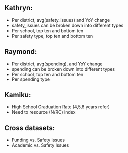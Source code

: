 
## Kathryn: 
- Per district, avg(safety_issues) and YoY change
- safety_issues can be broken down into different types
- Per school, top ten and bottom ten
- Per safety type, top ten and bottom ten

## Raymond:
- Per district, avg(spending), and YoY change
- spending can be broken down into different types
- Per school, top ten and bottom ten
- Per spending type

## Kamiku:
- High School Graduation Rate (4,5,6 years refer)
- Need to resource (N/RC) index

## Cross datasets:
- Funding vs. Safety issues
- Academic vs. Safety Issues
